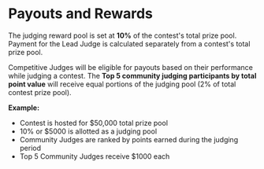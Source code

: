 # Payouts and Rewards

The judging reward pool is set at **10%** of the contest's total prize pool. Payment for the Lead Judge is calculated separately from a contest's total prize pool.

Competitive Judges will be eligible for payouts based on their performance while judging a contest. The **Top 5 community judging participants by total point value** will receive equal portions of the judging pool (2% of total contest prize pool).

**Example:**&#x20;

* Contest is hosted for $50,000 total prize pool
* 10% or $5000 is allotted as a judging pool
* Community Judges are ranked by points earned during the judging period
* Top 5 Community Judges receive $1000 each

